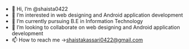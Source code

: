 - 👋 Hi, I’m @shaista0422
- 👀 I’m interested in web designing and Android application development
- 🌱 I’m currently pursuing B.E in Information Technology
- 💞️ I’m looking to collaborate on web designing and Android application development
- 📫 How to reach me →shaistakassari0422@gmail.com

<!---
shaista0422/shaista0422 is a ✨ special ✨ repository because its `README.md` (this file) appears on your GitHub profile.
You can click the Preview link to take a look at your changes.
--->
